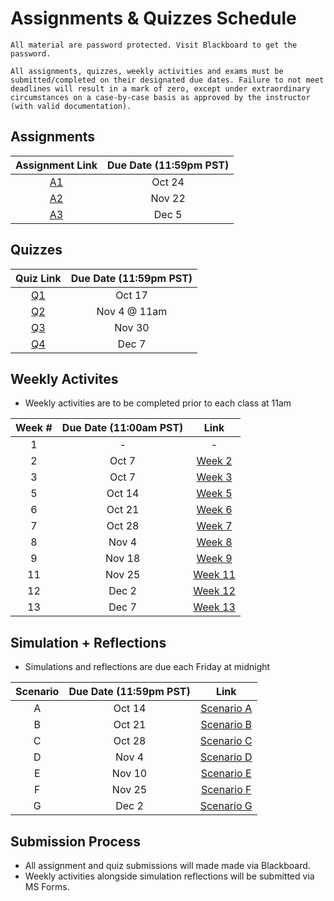 # Assignments & Quizzes Schedule

```{warning}
All material are password protected. Visit Blackboard to get the password.
```

```{tip}
All assignments, quizzes, weekly activities and exams must be submitted/completed on their designated due dates. Failure to not meet deadlines will result in a mark of zero, except under extraordinary circumstances on a case-by-case basis as approved by the instructor (with valid documentation).
```

## Assignments 

| Assignment Link | Due Date (11:59pm PST) |
|:---------------:|:----------------------:|
|      [A1](https://docs.google.com/document/d/e/2PACX-1vS1lkyV0hx0xxjy5O-XIPby6wF3k9K4uLMq-l4CjjTSZCxVufnkiy7iAEEu0vmit4KeTlnfhtNLT-9b/pub)     |         Oct 24         |
|      [A2](https://jstrieb.github.io/link-lock/#eyJ2IjoiMC4wLjEiLCJlIjoiSXhpVFRUelEyQTIxUlEzMTBMaS91ZzZObjl5NXZ6VkJvL2dsb3dNZ2tSQVFhMllPWHFObzZMUzN2d0JTRk0wN3NnYTI4TGI3alJKL0ZaZ0MrOUpEMUZGaFdBcmdGMWVzZGc5UGYxdkpKMU9nUjZmTGxHYkEvTWVjTzJKNEdIdHFOVGtjQ2VJb3NMU21xcGgzVkVEUVFHenFjRVdyVmxKZEZtc1RGaG55WC80ZUw0USs2QTVzUVhPREduOUpMR3c9IiwiaSI6Im1vUHFDMUZ1VGprNEtmclgifQ==)     |          Nov 22         |
|      [A3](https://jstrieb.github.io/link-lock/#eyJ2IjoiMC4wLjEiLCJlIjoibjVJTEthOTBMS05jZ29hL3grVzl0Q0N2QkIwb015bUR0MWZ5OEI0Q3hobFZ4Q09PbHNIWkM1S1pORDhaUG1QdHRnQnZscktUMDdHTExXUFJxVEIrWFFTZVFqZlNyUFVVWUhQakkxZU53MG9PNER2U2ZkTjNQR0lGblI5ZmFWaG9SWCtCTGs3b3RxTXNnZHNRUEUxR0c5VklGWlVsYkhONlByMXJ3TFk4VWgvZGt3VGtsNEk3b29UL1E0UDllVEE9IiwiaSI6IlJ4MUJ5VFAzMzAwMU02Sk8ifQ==)     |         Dec 5        |

## Quizzes

| Quiz Link | Due Date (11:59pm PST) |
|:---------:|:----------------------:|
|   [Q1](https://jstrieb.github.io/link-lock/#eyJ2IjoiMC4wLjEiLCJlIjoicm9ldXVLZTNWOVcxWXNVRzJEYTg3SDgxbUV0WXdYS0ZYQ1RxakRyUGM1ajhSWTd0cktIVmpmNVlaNTZIVTY2eHJYb0luUE1HWnlseUs0dzdJNEczZlBhWkQ1amhNQXhUcGZjWFo4Y3JXRVRDb0dVdzJib1A2NXphOGhFRHdkMFI2cEsvaHV2cTBGSDcxQWZHSkN4WElQS2tZQVZXSUdwMmNVcTFENlhZTlZjNjhjaGl6U2ZOZzRldWpGN29yaE09IiwiaSI6IlZ2WWVCRk9zK3MwWnYrY0IifQ==)  |         Oct 17         |
|   [Q2](https://jstrieb.github.io/link-lock/#eyJ2IjoiMC4wLjEiLCJlIjoicHExc3hHU00zcU93cm96K21PaDBnbmJ3b0poNXUvd2tSRFY5S2FaODE3RUVGNk10cEd3dndCRC9nM1hpd01WRmFieHZFbk5xbzZxbHZxR2VrSmU0aHZ4Y0pMWVhpMURBTW52cThNaDBzQnBwdlNFSUhjb29HRHdwS1NPd0F0eUZvUzJuK2hwTnQzWUZONkJZdldEZDZGazBnZDZWZ0VQNDJvOUdJS0hMc0QwaTBhVlh5OGdxUERteHpsNVdXSVE9IiwiaSI6IjhWenJkTEdDR0ZPb0lHUVoifQ==)  |         Nov 4 @ 11am       |
|   [Q3](https://jstrieb.github.io/link-lock/#eyJ2IjoiMC4wLjEiLCJlIjoiUzM5N3lEcEJvRklsZ2xZeTZjeEltaUxQbXNaWllSOUVQa0Fyb0RZWWZ2ejdiZlQ5d243VkNOV3pNK1hQYmZCSlN1SEp1M3BLTWw3RWhGbXc5MDVPQVF5OFdyNE9FSnBHWlNPdjJRdnhkZnJBTkp1eFdjdTRaZCtSSVJPWUNOc1dydEcxbGJlT3h3bzRHajlTZHRCTTgxRWxSYkNLclRWWmZZbEx1ckltOEtraFg2Y1N5VERTVFpxR2VFREpFTlk9IiwiaSI6Iml0VkJWQU81b1dVM2lqd2IifQ==)  |         Nov 30         |
|   [Q4](https://jstrieb.github.io/link-lock/#eyJ2IjoiMC4wLjEiLCJlIjoicVYwbnMxQ2RFa0dIbEp1NVZlVnpxSU9nbUVHQWtkbUVTYWh0cnlqMzVUQzQwdm8xSDRsRHJnRHBSQ3dVRzcwVUd4WUg2S29lejUyVllZb0dxUHd6dks1UjV2Tmg5aTVSQzl1bUhHYjFCb0dmMUFQa09PM3BGZzh5SHB3bjJQV3NiWmRmNjZYN0czZDdSZlhLdnZ3K0xyZUhmbGZzaFVYZDN3SGlidFh1NVZnd1Z1a0RnQzJ0VTBNVDFRT1ZuSEE9IiwiaSI6InVtbWdCUlBPVVovdnJ4MU4ifQ==)  |          Dec 7         |

## Weekly Activites

- Weekly activities are to be completed prior to each class at 11am

| Week # | Due Date (11:00am PST) | Link |
|:------:|:----------------------:|:------:|
|    1   |            -           | -|
|    2   |          Oct 7         | [Week 2](https://forms.office.com/r/At2fhkXZLx) |
|    3   |          Oct 7         | [Week 3](https://forms.office.com/r/D3EjFXnfzC) |
|    5   |         Oct 14         | [Week 5](https://forms.office.com/r/kqmgzxpfCi) |
|    6   |         Oct 21         | [Week 6](https://forms.office.com/r/2j4FAVjAew) |
|    7   |         Oct 28         | [Week 7](https://forms.office.com/r/R7yKaXUZRU) | 
|    8   |          Nov 4         | [Week 8](https://forms.office.com/r/zAFP8BKUUv) | 
|    9   |         Nov 18         | [Week 9](https://forms.office.com/r/UCLKdgSdbB) |
|   11   |         Nov 25         | [Week 11](https://forms.office.com/r/aYex2qGj2j) |
|   12   |          Dec 2         | [Week 12](https://forms.office.com/r/kpsQaw07r7) |
|   13   |          Dec 7         | [Week 13](https://forms.office.com/r/b564NLxFi7) |

## Simulation + Reflections 

- Simulations and reflections are due each Friday at midnight

|Scenario| Due Date (11:59pm PST) | Link |
|:------:|:----------------------:|:----:|
|    A   |         Oct 14         | [Scenario A](https://forms.office.com/r/mvTYjXj9pz) |
|    B   |         Oct 21         | [Scenario B](https://forms.office.com/r/FpmXVYy0pg) |
|    C   |         Oct 28         | [Scenario C](https://forms.office.com/r/sdPfVvuwFu) |
|    D   |          Nov 4         | [Scenario D](https://forms.office.com/r/wGNpp17b2b) |
|    E   |         Nov 10         | [Scenario E](https://forms.office.com/r/wsuFJV3quW) |
|    F   |         Nov 25         | [Scenario F](https://forms.office.com/r/rgzx86FMMJ) |
|    G   |          Dec 2         | [Scenario G](https://forms.office.com/r/KGjLR1hUkj) |

## Submission Process

- All assignment and quiz submissions will made made via Blackboard.
- Weekly activities alongside simulation reflections will be submitted via MS Forms.


